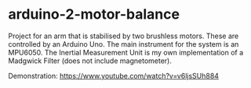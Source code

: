 # arduino-2-motor-balance
Project for an arm that is stabilised by two brushless motors. These are controlled by an Arduino Uno. 
The main instrument for the system is an MPU6050. The Inertial Measurement Unit is my own implementation of a Madgwick Filter (does not include magnetometer).

Demonstration:
https://www.youtube.com/watch?v=v6ljsSUh884
